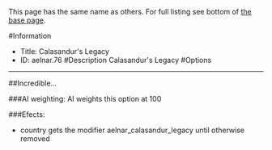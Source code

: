 This page has the same name as others. For full listing see bottom of [the base page](calasandur_s_legacy.md).

#Information
 - Title: Calasandur's Legacy
 - ID: aelnar.76
#Description
Calasandur's Legacy
#Options

___
##Incredible...

###AI weighting:
AI weights this option at 100


###Efects:<ul><li>country gets the modifier aelnar_calasandur_legacy until otherwise removed</li></ul>
